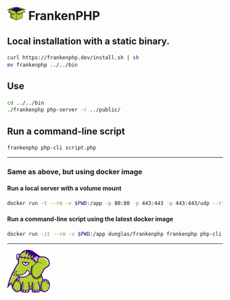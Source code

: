# <img src="../images/box.svg" height="30"> FrankenPHP

## Local installation with a static binary.

```bash
curl https://frankenphp.dev/install.sh | sh
mv frankenphp ../../bin
```

## Use

```bash
cd ../../bin
./frankenphp php-server -r ../public/
```

## Run a command-line script

```bash
frankenphp php-cli script.php
```
---
### Same as above, but using docker image

#### Run a local server with a volume mount
```bash
docker run -t --rm -v $PWD:/app -p 80:80 -p 443:443 -p 443:443/udp --tty dunglas/frankenphp 
```

#### Run a command-line script using the latest docker image
```bash
docker run -it --rm -v $PWD:/app dunglas/frankenphp frankenphp php-cli script.php
```
---
<img src="../images/elephant_footer.svg" alt="FrankenPHP" width="100" height="100" />